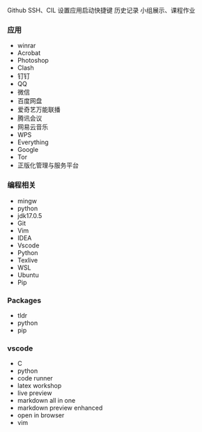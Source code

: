 Github SSH、CIL
设置应用启动快捷键
历史记录
小组展示、课程作业

### 应用
- winrar
- Acrobat
- Photoshop
- Clash
- 钉钉
- QQ
- 微信
- 百度网盘
- 爱奇艺万能联播
- 腾讯会议
- 网易云音乐
- WPS
- Everything
- Google
- Tor
- 正版化管理与服务平台

### 编程相关
- mingw
- python
- jdk17.0.5
- Git
- Vim
- IDEA
- Vscode
- Python
- Texlive
- WSL
- Ubuntu
- Pip

### Packages
- tldr
- python
- pip


### vscode
- C
- python
- code runner
- latex workshop
- live preview
- markdown all in one
- markdown preview enhanced
- open in browser
- vim